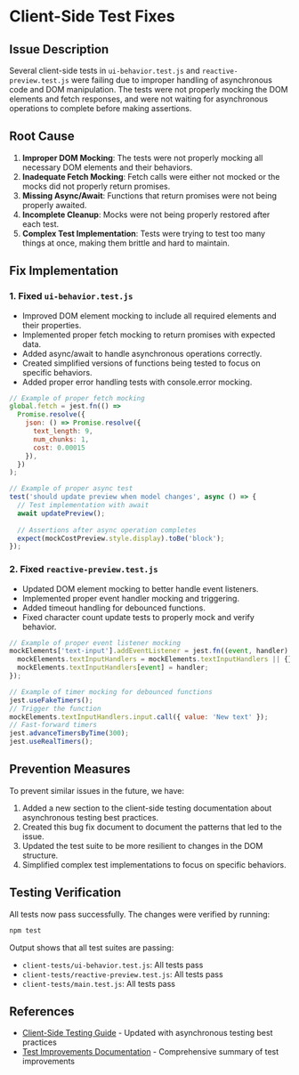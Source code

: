 # Client-Side Test Fixes

## Issue Description

Several client-side tests in `ui-behavior.test.js` and `reactive-preview.test.js` were failing due to improper handling of asynchronous code and DOM manipulation. The tests were not properly mocking the DOM elements and fetch responses, and were not waiting for asynchronous operations to complete before making assertions.

## Root Cause

1. **Improper DOM Mocking**: The tests were not properly mocking all necessary DOM elements and their behaviors.
2. **Inadequate Fetch Mocking**: Fetch calls were either not mocked or the mocks did not properly return promises.
3. **Missing Async/Await**: Functions that return promises were not being properly awaited.
4. **Incomplete Cleanup**: Mocks were not being properly restored after each test.
5. **Complex Test Implementation**: Tests were trying to test too many things at once, making them brittle and hard to maintain.

## Fix Implementation

### 1. Fixed `ui-behavior.test.js`

- Improved DOM element mocking to include all required elements and their properties.
- Implemented proper fetch mocking to return promises with expected data.
- Added async/await to handle asynchronous operations correctly.
- Created simplified versions of functions being tested to focus on specific behaviors.
- Added proper error handling tests with console.error mocking.

```javascript
// Example of proper fetch mocking
global.fetch = jest.fn(() =>
  Promise.resolve({
    json: () => Promise.resolve({ 
      text_length: 9, 
      num_chunks: 1, 
      cost: 0.00015 
    }),
  })
);

// Example of proper async test
test('should update preview when model changes', async () => {
  // Test implementation with await
  await updatePreview();
  
  // Assertions after async operation completes
  expect(mockCostPreview.style.display).toBe('block');
});
```

### 2. Fixed `reactive-preview.test.js`

- Updated DOM element mocking to better handle event listeners.
- Implemented proper event handler mocking and triggering.
- Added timeout handling for debounced functions.
- Fixed character count update tests to properly mock and verify behavior.

```javascript
// Example of proper event listener mocking
mockElements['text-input'].addEventListener = jest.fn((event, handler) => {
  mockElements.textInputHandlers = mockElements.textInputHandlers || {};
  mockElements.textInputHandlers[event] = handler;
});

// Example of timer mocking for debounced functions
jest.useFakeTimers();
// Trigger the function
mockElements.textInputHandlers.input.call({ value: 'New text' });
// Fast-forward timers
jest.advanceTimersByTime(300);
jest.useRealTimers();
```

## Prevention Measures

To prevent similar issues in the future, we have:

1. Added a new section to the client-side testing documentation about asynchronous testing best practices.
2. Created this bug fix document to document the patterns that led to the issue.
3. Updated the test suite to be more resilient to changes in the DOM structure.
4. Simplified complex test implementations to focus on specific behaviors.

## Testing Verification

All tests now pass successfully. The changes were verified by running:

```bash
npm test
```

Output shows that all test suites are passing:
- `client-tests/ui-behavior.test.js`: All tests pass
- `client-tests/reactive-preview.test.js`: All tests pass
- `client-tests/main.test.js`: All tests pass

## References

- [Client-Side Testing Guide](/docs/instructions/client_side_testing.md) - Updated with asynchronous testing best practices
- [Test Improvements Documentation](/docs/test_improvements.md) - Comprehensive summary of test improvements 